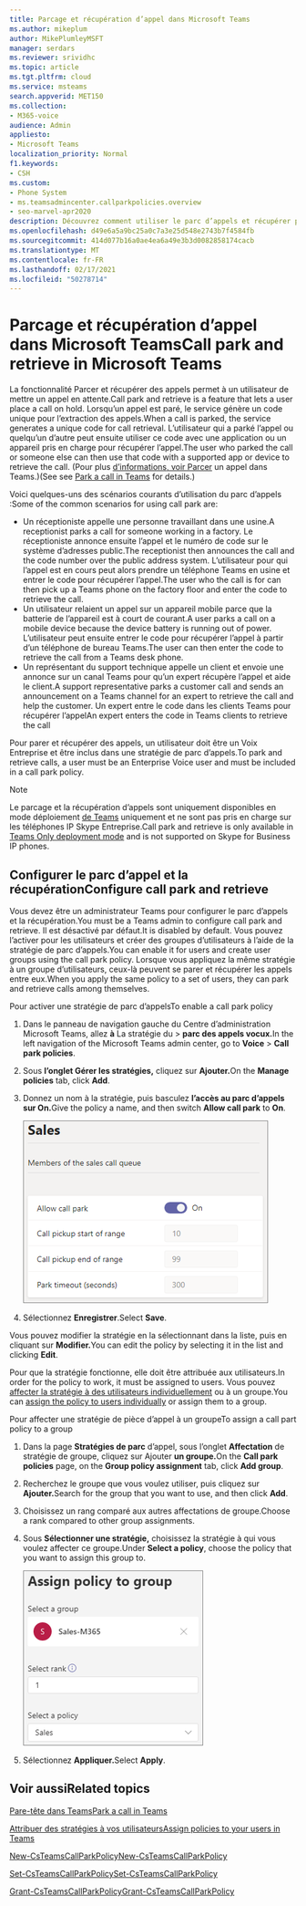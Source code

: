 ```yaml
---
title: Parcage et récupération d’appel dans Microsoft Teams
ms.author: mikeplum
author: MikePlumleyMSFT
manager: serdars
ms.reviewer: srividhc
ms.topic: article
ms.tgt.pltfrm: cloud
ms.service: msteams
search.appverid: MET150
ms.collection:
- M365-voice
audience: Admin
appliesto:
- Microsoft Teams
localization_priority: Normal
f1.keywords:
- CSH
ms.custom:
- Phone System
- ms.teamsadmincenter.callparkpolicies.overview
- seo-marvel-apr2020
description: Découvrez comment utiliser le parc d’appels et récupérer pour mettre un appel en attente dans Microsoft Teams.
ms.openlocfilehash: d49e6a5a9bc25a0c7a3e25d548e2743b7f4584fb
ms.sourcegitcommit: 414d077b16a0ae4ea6a49e3b3d0082858174cacb
ms.translationtype: MT
ms.contentlocale: fr-FR
ms.lasthandoff: 02/17/2021
ms.locfileid: "50278714"
---
```

# <a name="call-park-and-retrieve-in-microsoft-teams"></a><span data-ttu-id="6e93a-103">Parcage et récupération d’appel dans Microsoft Teams</span><span class="sxs-lookup"><span data-stu-id="6e93a-103">Call park and retrieve in Microsoft Teams</span></span>

<span data-ttu-id="6e93a-104">La fonctionnalité Parcer et récupérer des appels permet à un utilisateur de mettre un appel en attente.</span><span class="sxs-lookup"><span data-stu-id="6e93a-104">Call park and retrieve is a feature that lets a user place a call on hold.</span></span> <span data-ttu-id="6e93a-105">Lorsqu’un appel est paré, le service génère un code unique pour l’extraction des appels.</span><span class="sxs-lookup"><span data-stu-id="6e93a-105">When a call is parked, the service generates a unique code for call retrieval.</span></span> <span data-ttu-id="6e93a-106">L’utilisateur qui a parké l’appel ou quelqu’un d’autre peut ensuite utiliser ce code avec une application ou un appareil pris en charge pour récupérer l’appel.</span><span class="sxs-lookup"><span data-stu-id="6e93a-106">The user who parked the call or someone else can then use that code with a supported app or device to retrieve the call.</span></span> <span data-ttu-id="6e93a-107">(Pour plus [d’informations, voir Parcer](https://support.office.com/article/park-a-call-in-teams-8538c063-d676-4e9a-8045-fc3b7299bb2f) un appel dans Teams.)</span><span class="sxs-lookup"><span data-stu-id="6e93a-107">(See see [Park a call in Teams](https://support.office.com/article/park-a-call-in-teams-8538c063-d676-4e9a-8045-fc3b7299bb2f) for details.)</span></span>

<span data-ttu-id="6e93a-108">Voici quelques-uns des scénarios courants d’utilisation du parc d’appels :</span><span class="sxs-lookup"><span data-stu-id="6e93a-108">Some of the common scenarios for using call park are:</span></span>

- <span data-ttu-id="6e93a-109">Un réceptioniste appelle une personne travaillant dans une usine.</span><span class="sxs-lookup"><span data-stu-id="6e93a-109">A receptionist parks a call for someone working in a factory.</span></span> <span data-ttu-id="6e93a-110">Le réceptioniste annonce ensuite l’appel et le numéro de code sur le système d’adresses public.</span><span class="sxs-lookup"><span data-stu-id="6e93a-110">The receptionist then announces the call and the code number over the public address system.</span></span> <span data-ttu-id="6e93a-111">L’utilisateur pour qui l’appel est en cours peut alors prendre un téléphone Teams en usine et entrer le code pour récupérer l’appel.</span><span class="sxs-lookup"><span data-stu-id="6e93a-111">The user who the call is for can then pick up a Teams phone on the factory floor and enter the code to retrieve the call.</span></span>
- <span data-ttu-id="6e93a-112">Un utilisateur relaient un appel sur un appareil mobile parce que la batterie de l’appareil est à court de courant.</span><span class="sxs-lookup"><span data-stu-id="6e93a-112">A user parks a call on a mobile device because the device battery is running out of power.</span></span> <span data-ttu-id="6e93a-113">L’utilisateur peut ensuite entrer le code pour récupérer l’appel à partir d’un téléphone de bureau Teams.</span><span class="sxs-lookup"><span data-stu-id="6e93a-113">The user can then enter the code to retrieve the call from a Teams desk phone.</span></span>
- <span data-ttu-id="6e93a-114">Un représentant du support technique appelle un client et envoie une annonce sur un canal Teams pour qu’un expert récupère l’appel et aide le client.</span><span class="sxs-lookup"><span data-stu-id="6e93a-114">A support representative parks a customer call and sends an announcement on a Teams channel for an expert to retrieve the call and help the customer.</span></span> <span data-ttu-id="6e93a-115">Un expert entre le code dans les clients Teams pour récupérer l’appel</span><span class="sxs-lookup"><span data-stu-id="6e93a-115">An expert enters the code in Teams clients to retrieve the call</span></span>

<span data-ttu-id="6e93a-116">Pour parer et récupérer des appels, un utilisateur doit être un Voix Entreprise et être inclus dans une stratégie de parc d’appels.</span><span class="sxs-lookup"><span data-stu-id="6e93a-116">To park and retrieve calls, a user must be an Enterprise Voice user and must be included in a call park policy.</span></span>

> [!NOTE]
> <span data-ttu-id="6e93a-117">Le parcage et la récupération d’appels sont uniquement disponibles en mode déploiement [de Teams](teams-and-skypeforbusiness-coexistence-and-interoperability.md) uniquement et ne sont pas pris en charge sur les téléphones IP Skype Entreprise.</span><span class="sxs-lookup"><span data-stu-id="6e93a-117">Call park and retrieve is only available in [Teams Only deployment mode](teams-and-skypeforbusiness-coexistence-and-interoperability.md) and is not supported on Skype for Business IP phones.</span></span>

## <a name="configure-call-park-and-retrieve"></a><span data-ttu-id="6e93a-118">Configurer le parc d’appel et la récupération</span><span class="sxs-lookup"><span data-stu-id="6e93a-118">Configure call park and retrieve</span></span>

<span data-ttu-id="6e93a-119">Vous devez être un administrateur Teams pour configurer le parc d’appels et la récupération.</span><span class="sxs-lookup"><span data-stu-id="6e93a-119">You must be a Teams admin to configure call park and retrieve.</span></span> <span data-ttu-id="6e93a-120">Il est désactivé par défaut.</span><span class="sxs-lookup"><span data-stu-id="6e93a-120">It is disabled by default.</span></span> <span data-ttu-id="6e93a-121">Vous pouvez l’activer pour les utilisateurs et créer des groupes d’utilisateurs à l’aide de la stratégie de parc d’appels.</span><span class="sxs-lookup"><span data-stu-id="6e93a-121">You can enable it for users and create user groups using the call park policy.</span></span> <span data-ttu-id="6e93a-122">Lorsque vous appliquez la même stratégie à un groupe d’utilisateurs, ceux-là peuvent se parer et récupérer les appels entre eux.</span><span class="sxs-lookup"><span data-stu-id="6e93a-122">When you apply the same policy to a set of users, they can park and retrieve calls among themselves.</span></span>

<span data-ttu-id="6e93a-123">Pour activer une stratégie de parc d’appels</span><span class="sxs-lookup"><span data-stu-id="6e93a-123">To enable a call park policy</span></span>

1. <span data-ttu-id="6e93a-124">Dans le panneau de navigation gauche du Centre d’administration Microsoft Teams, allez **à** La stratégie du  >  **parc des appels vocux.**</span><span class="sxs-lookup"><span data-stu-id="6e93a-124">In the left navigation of the Microsoft Teams admin center, go to **Voice** > **Call park policies**.</span></span>
2. <span data-ttu-id="6e93a-125">Sous **l’onglet Gérer les stratégies,** cliquez sur **Ajouter.**</span><span class="sxs-lookup"><span data-stu-id="6e93a-125">On the **Manage policies** tab, click **Add**.</span></span>
3. <span data-ttu-id="6e93a-126">Donnez un nom à la stratégie, puis basculez **l’accès au parc d’appels** **sur On.**</span><span class="sxs-lookup"><span data-stu-id="6e93a-126">Give the policy a name, and then switch **Allow call park** to **On**.</span></span>

    ![Capture d’écran des paramètres de stratégie de parc d’appel](media/call-park-add-policy.png)

4. <span data-ttu-id="6e93a-128">Sélectionnez **Enregistrer**.</span><span class="sxs-lookup"><span data-stu-id="6e93a-128">Select **Save**.</span></span>

<span data-ttu-id="6e93a-129">Vous pouvez modifier la stratégie en la sélectionnant dans la liste, puis en cliquant sur **Modifier.**</span><span class="sxs-lookup"><span data-stu-id="6e93a-129">You can edit the policy by selecting it in the list and clicking **Edit**.</span></span>

<span data-ttu-id="6e93a-130">Pour que la stratégie fonctionne, elle doit être attribuée aux utilisateurs.</span><span class="sxs-lookup"><span data-stu-id="6e93a-130">In order for the policy to work, it must be assigned to users.</span></span> <span data-ttu-id="6e93a-131">Vous pouvez [affecter la stratégie à des utilisateurs individuellement](assign-policies.md) ou à un groupe.</span><span class="sxs-lookup"><span data-stu-id="6e93a-131">You can [assign the policy to users individually](assign-policies.md) or assign them to a group.</span></span>

<span data-ttu-id="6e93a-132">Pour affecter une stratégie de pièce d’appel à un groupe</span><span class="sxs-lookup"><span data-stu-id="6e93a-132">To assign a call part policy to a group</span></span>

1. <span data-ttu-id="6e93a-133">Dans la page **Stratégies de parc** d’appel, sous l’onglet **Affectation** de stratégie de groupe, cliquez sur Ajouter **un groupe.**</span><span class="sxs-lookup"><span data-stu-id="6e93a-133">On the **Call park policies** page, on the **Group policy assignment** tab, click **Add group**.</span></span>
2. <span data-ttu-id="6e93a-134">Recherchez le groupe que vous voulez utiliser, puis cliquez sur **Ajouter.**</span><span class="sxs-lookup"><span data-stu-id="6e93a-134">Search for the group that you want to use, and then click **Add**.</span></span>
3. <span data-ttu-id="6e93a-135">Choisissez un rang comparé aux autres affectations de groupe.</span><span class="sxs-lookup"><span data-stu-id="6e93a-135">Choose a rank compared to other group assignments.</span></span>
4. <span data-ttu-id="6e93a-136">Sous **Sélectionner une stratégie,** choisissez la stratégie à qui vous voulez affecter ce groupe.</span><span class="sxs-lookup"><span data-stu-id="6e93a-136">Under **Select a policy**, choose the policy that you want to assign this group to.</span></span>

    ![Image stratégies de parc](media/call-park-assign-policy-to-group.png)

5. <span data-ttu-id="6e93a-138">Sélectionnez **Appliquer.**</span><span class="sxs-lookup"><span data-stu-id="6e93a-138">Select **Apply**.</span></span>

## <a name="related-topics"></a><span data-ttu-id="6e93a-139">Voir aussi</span><span class="sxs-lookup"><span data-stu-id="6e93a-139">Related topics</span></span>

[<span data-ttu-id="6e93a-140">Pare-tête dans Teams</span><span class="sxs-lookup"><span data-stu-id="6e93a-140">Park a call in Teams</span></span>](https://support.office.com/article/park-a-call-in-teams-8538c063-d676-4e9a-8045-fc3b7299bb2f)

[<span data-ttu-id="6e93a-141">Attribuer des stratégies à vos utilisateurs</span><span class="sxs-lookup"><span data-stu-id="6e93a-141">Assign policies to your users in Teams</span></span>](assign-policies.md)

[<span data-ttu-id="6e93a-142">New-CsTeamsCallParkPolicy</span><span class="sxs-lookup"><span data-stu-id="6e93a-142">New-CsTeamsCallParkPolicy</span></span>](https://docs.microsoft.com/powershell/module/skype/new-csteamscallparkpolicy?view=skype-ps)

[<span data-ttu-id="6e93a-143">Set-CsTeamsCallParkPolicy</span><span class="sxs-lookup"><span data-stu-id="6e93a-143">Set-CsTeamsCallParkPolicy</span></span>](https://docs.microsoft.com/powershell/module/skype/set-csteamscallparkpolicy?view=skype-ps)

[<span data-ttu-id="6e93a-144">Grant-CsTeamsCallParkPolicy</span><span class="sxs-lookup"><span data-stu-id="6e93a-144">Grant-CsTeamsCallParkPolicy</span></span>](https://docs.microsoft.com/powershell/module/skype/grant-csteamscallparkpolicy?view=skype-ps)
